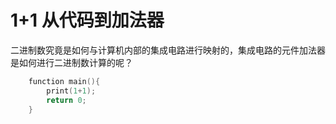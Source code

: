 # 1+1 从代码到加法器

二进制数究竟是如何与计算机内部的集成电路进行映射的，集成电路的元件加法器是如何进行二进制数计算的呢？

```c
    function main(){
        print(1+1);
        return 0;
    }
```
